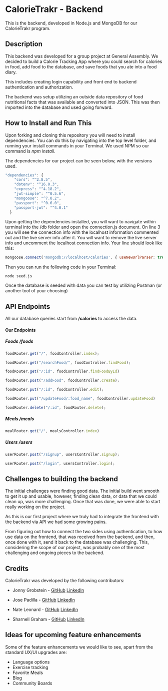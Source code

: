 CalorieTrakr - Backend
======
This is the backend, developed in Node.js and MongoDB for our CalorieTrakr program.

Description
------
This backend was developed for a group project at General Assembly.  We decided to build a Calorie Tracking App where you could search for calories in food, add food to the database, and save foods that you ate into a food diary.

This includes creating login capability and front end to backend authentication and authorization.  

The backend was setup utilizing an outside data repository of food nutritional facts that was available and converted into JSON.  This was then imported into the database and used going forward.

How to Install and Run This
------
Upon forking and cloning this repository you will need to install dependencies.  You can do this by navigating into the top level folder, and running your install commands in your Terminal.  We used NPM so our command is
_npm install_.

The dependencies for our project can be seen below, with the versions used.

```javascript
"dependencies": {
    "cors": "^2.8.5",
    "dotenv": "^16.0.3",
    "express": "^4.18.2",
    "jwt-simple": "^0.5.6",
    "mongoose": "^7.0.2",
    "passport": "^0.6.0",
    "passport-jwt": "^4.0.1"
  }
```
Upon getting the dependencies installed, you will want to navigate within terminal into the /db folder and open the connection.js document.  On line 3 you will see the connection info with the localhost information commented out and the live server info after it.  You will want to remove the live server info and uncomment the localhost connection info.  Your line should look like this:

```javascript
mongoose.connect('mongodb://localhost/calories', { useNewUrlParser: true, useUnifiedTopology: true })
```
Then you can run the following code in your Terminal:
```
node seed.js
```

Once the database is seeded with data you can test by utilizing Postman (or another tool of your choosing)

API Endpoints
------
All our database queries start from **/calories** to access the data.  

#### Our Endpoints 
##### Foods /foods
```javascript
foodRouter.get("/", foodController.index);

foodRouter.get("/searchFood/", foodController.findFood);

foodRouter.get("/:id", foodController.findFoodById)

foodRouter.post("/addFood", foodController.create);

foodRouter.put("/:id", foodController.edit);

foodRouter.put("/updateFood/:food_name", foodController.updateFood)

foodRouter.delete("/:id", foodRouter.delete);
```
##### Meals /meals
```javascript
mealRouter.get("/", mealsController.index)
```
##### Users /users
```javascript
userRouter.post("/signup", usersController.signup);

userRouter.post("/login", usersController.login);
```
Challenges to building the backend
------
The initial challenges were finding good data.  The initial build went smooth to get it up and usable, however, finding clean data, or data that we could clean up, was more challenging.  Once that was done, we were able to start really working on the project.

As this is our first project where we truly had to integrate the frontend with the backend via API we had some growing pains.  

From figuring out how to connect the two sides using authentication, to how use data on the frontend, that was received from the backend, and then, once done with it, send it back to the database was challenging.  This, considering the scope of our project, was probably one of the most challenging and ongoing pieces to the backend.


Credits
------
CalorieTrakr was developed by the following contributors:

  * Jonny Grobstein - [GitHub](https://github.com/jonnygrobstein) [LinkedIn](https://www.linkedin.com/in/jonnygrobstein/)

  * Jose Padilla - [GitHub](https://github.com/JpadillaCoding) [LinkedIn](https://www.linkedin.com/in/jose-padilla-978ab5146/)

  * Nate Leonard - [GitHub](https://github.com/nateleo91) [LinkedIn](https://www.linkedin.com/in/nathen-leonard/)

  * Sharnell Graham - [GitHub](https://github.com/SharnellGraham) [LinkedIn](https://www.linkedin.com/in/sharnell-graham-627932262/)


Ideas for upcoming feature enhancements
------
Some of the feature enhancements we would like to see, apart from the standard UX/UI upgrades are:

* Language options
* Exercise tracking
* Favorite Meals
* Blog
* Community Boards
